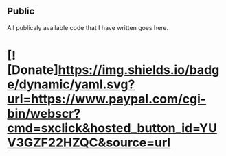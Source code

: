 ## Public
All publicaly available code that I have written goes here.

# [![Donate]https://img.shields.io/badge/dynamic/yaml.svg?url=https://www.paypal.com/cgi-bin/webscr?cmd=sxclick&hosted_button_id=YUV3GZF22HZQC&source=url
